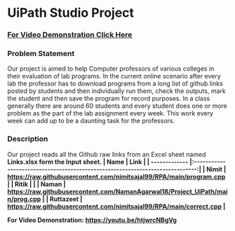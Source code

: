 <h1>UiPath Studio Project</h1>

[<h3>For Video Demonstration Click Here</h3>](https://youtu.be/htjwrcNBgVg)

### Problem Statement
Our project is aimed to help Computer professors of various colleges in their evaluation of lab programs. In the current online scenario after every lab the professor has to download programs from a long list of github links posted by students and then individually run them, check the outputs, mark the student and then save the program for record purposes. In a class generally there are around 60 students and every student does one or more problem as the part of the lab assignment every week. This work every week can add up to be a daunting task for the professors.

### Description
Our project reads all the Github raw links from an Excel sheet named <b>Links.xlsx<b> form the <b>Input</b> sheet.
  | Name          | Link                                                                          |
  | ------------- |:-----------------------------------------------------------------------------:|
  | Nimit         | https://raw.githubusercontent.com/nimitsajal99/RPA/main/program.cpp           |
  | Ritik         |                                                                               | 
  | Naman         | https://raw.githubusercontent.com/NamanAgarwal18/Project_UiPath/main/prog.cpp |
  | Ruttazeet     | https://raw.githubusercontent.com/nimitsajal99/RPA/main/correct.cpp           |


For Video Demonstration: https://youtu.be/htjwrcNBgVg
